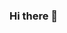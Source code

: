 ### Hi there 👋

<!--
**choiKi/choiKi** is a ✨ _special_ ✨ repository because its `README.md` (this file) appears on your GitHub profile.

Here are some ideas to get you started:

## Tech
Tech Stacks
Techs I've used least one <br/>

<img src="https://img.shields.io/badge/Android-3DDC84?style=flat-square&logo=Android&logoColor=white"/>



- 🔭 I’m currently working on ...
- 🌱 I’m currently learning ...
- 👯 I’m looking to collaborate on ...
- 🤔 I’m looking for help with ...
- 💬 Ask me about ...
- 📫 How to reach me: ...
- 😄 Pronouns: ...
- ⚡ Fun fact: ...
-->
